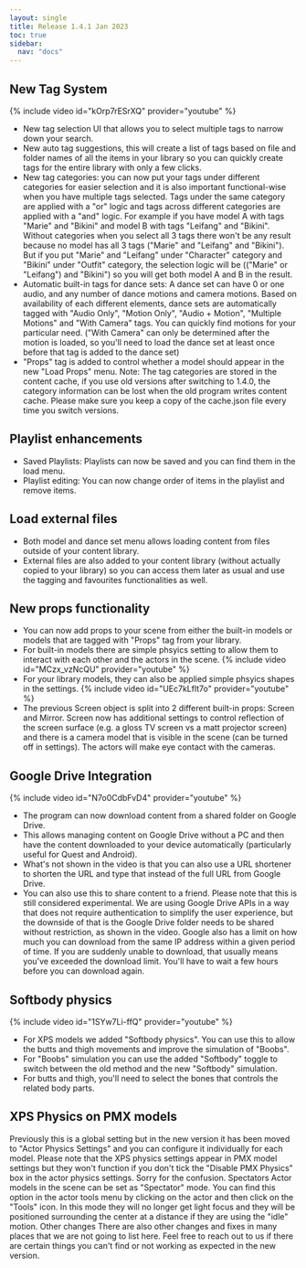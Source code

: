 ```yaml
---
layout: single
title: Release 1.4.1 Jan 2023
toc: true
sidebar:
  nav: "docs"
---
```


## New Tag System
{% include video id="kOrp7rESrXQ" provider="youtube" %}
* New tag selection UI that allows you to select multiple tags to narrow down your search.
* New auto tag suggestions, this will create a list of tags based on file and folder names of all the items in your library so you can quickly create tags for the entire library with only a few clicks.
* New tag categories: you can now put your tags under different categories for easier selection and it is also important functional-wise when you have multiple tags selected. Tags under the same category are applied with a "or" logic and tags across different categories are applied with a "and" logic.
For example if you have model A with tags "Marie" and "Bikini" and model B with tags "Leifang" and "Bikini". Without categories when you select all 3 tags there won't be any result because no model has all 3 tags ("Marie" and "Leifang" and "Bikini"). But if you put "Marie" and "Leifang" under "Character" category and "Bikini" under "Outfit" category, the selection logic will be (("Marie" or "Leifang") and "Bikini") so you will get both model A and B in the result.
* Automatic built-in tags for dance sets: A dance set can have 0 or one audio, and any number of dance motions and camera motions. Based on availability of each different elements, dance sets are automatically tagged with "Audio Only", "Motion Only", "Audio + Motion", "Multiple Motions" and "With Camera" tags. You can quickly find motions for your particular need. ("With Camera" can only be determined after the motion is loaded, so you'll need to load the dance set at least once before that tag is added to the dance set)
* "Props" tag is added to control whether a model should appear in the new "Load Props" menu.
Note: The tag categories are stored in the content cache, if you use old versions after switching to 1.4.0, the category information can be lost when the old program writes content cache. Please make sure you keep a copy of the cache.json file every time you switch versions.

## Playlist enhancements
* Saved Playlists: Playlists can now be saved and you can find them in the load menu.
* Playlist editing: You can now change order of items in the playlist and remove items.

## Load external files
* Both model and dance set menu allows loading content from files outside of your content library.
* External files are also added to your content library (without actually copied to your library) so you can access them later as usual and use the tagging and favourites functionalities as well.

## New props functionality
* You can now add props to your scene from either the built-in models or models that are tagged with "Props" tag from your library.
* For built-in models there are simple phsyics setting to allow them to interact with each other and the actors in the scene. 
{% include video id="MCzx_vzNcQU" provider="youtube" %}
* For your library models, they can also be applied simple phsyics shapes in the settings. 
{% include video id="UEc7kLflt7o" provider="youtube" %}
* The previous Screen object is split into 2 different built-in props: Screen and Mirror. Screen now has additional settings to control reflection of the screen surface (e.g. a gloss TV screen vs a matt projector screen) and there is a camera model that is visible in the scene (can be turned off in settings). The actors will make eye contact with the cameras.

## Google Drive Integration
{% include video id="N7o0CdbFvD4" provider="youtube" %}
* The program can now download content from a shared folder on Google Drive.
* This allows managing content on Google Drive without a PC and then have the content downloaded to your device automatically (particularly useful for Quest and Android).
* What's not shown in the video is that you can also use a URL shortener to shorten the URL and type that instead of the full URL from Google Drive.
* You can also use this to share content to a friend.
Please note that this is still considered experimental.  We are using Google Drive APIs in a way that does not require authentication to simplify the user experience, but the downside of that is the Google Drive folder needs to be shared without restriction, as shown in the video. Google also has a limit on how much you can download from the same IP address within a given period of time. If you are suddenly unable to download, that usually means you've exceeded the download limit. You'll have to wait a few hours before you can download again.

## Softbody physics
{% include video id="1SYw7Li-ffQ" provider="youtube" %}
* For XPS models we added "Softbody physics". You can use this to allow the butts and thigh movements and improve the simulation of "Boobs".
* For "Boobs" simulation you can use the added "Softbody" toggle to switch between the old method and the new "Softbody" simulation.
* For butts and thigh, you'll need to select the bones that controls the related body parts.

## XPS Physics on PMX models
Previously this is a global setting but in the new version it has been moved to "Actor Physics Settings" and you can configure it individually for each model.
Please note that the XPS physics settings appear in PMX model settings but they won't function if you don't tick the "Disable PMX Physics" box in the actor physics settings. Sorry for the confusion.
Spectators
Actor models in the scene can be set as "Spectator" mode. You can find this option in the actor tools menu by clicking on the actor and then click on the "Tools" icon. In this mode they will no longer get light focus and they will be positioned surrounding the center at a distance if they are using the "idle" motion.
Other changes
There are also other changes and fixes in many places that we are not going to list here. Feel free to reach out to us if there are certain things you can't find or not working as expected in the new version.